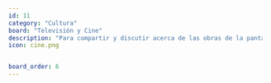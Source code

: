 ```yaml
---
id: 11
category: "Cultura"
board: "Televisión y Cine"
description: "Para compartir y discutir acerca de las obras de la pantalla grande o la pantalla chica <s>que están cada día más pendejas</s>."
icon: cine.png


board_order: 6
---
```

